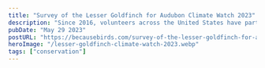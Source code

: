 ```yaml
---
title: "Survey of the Lesser Goldfinch for Audubon Climate Watch 2023"
description: "Since 2016, volunteers across the United States have participated in the Climate Watch survey to collect data about target species to help Audubon scientists better understand how birds are responding to climate change. This summer was my first opportunity to work with the Bexar Audubon Society to get involved and collect this crucial data about the Lesser Goldfinch."
pubDate: "May 29 2023"
postURL: "https://becausebirds.com/survey-of-the-lesser-goldfinch-for-audubon-climate-watch-2023/?&utm_source=jeffmann.xyz"
heroImage: "/lesser-goldfinch-climate-watch-2023.webp"
tags: ["conservation"]
---
```

